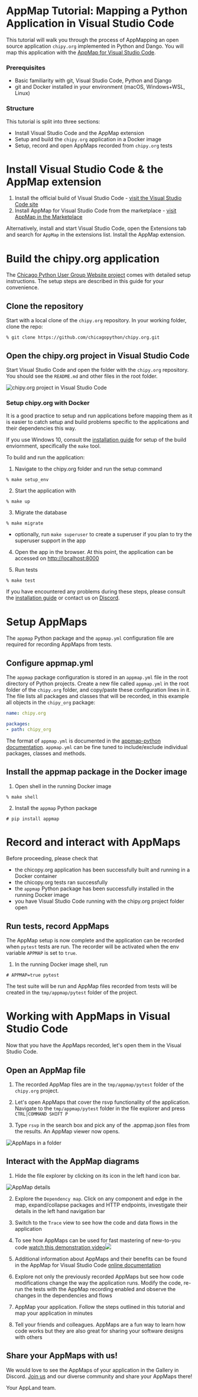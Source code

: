 # AppMap Tutorial: Mapping a Python Application in Visual Studio Code

This tutorial will walk you through the process of AppMapping an open source application `chipy.org` implemented in Python and Dango. You will map this application with the [AppMap for Visual Studio Code](https://marketplace.visualstudio.com/items?itemName=appland.appmap).

### Prerequisites
 - Basic familiarity with git, Visual Studio Code, Python and Django
 - git and Docker installed in your environment (macOS, Windows+WSL, Linux)

### Structure

This tutorial is split into three sections:
- Install Visual Studio Code and the AppMap extension 
- Setup and build the `chipy.org` application in a Docker image
- Setup, record and open AppMaps recorded from `chipy.org` tests


# Install Visual Studio Code & the AppMap extension 
1. Install the official build of Visual Studio Code - [visit the Visual Studio Code site](https://code.visualstudio.com/)
2. Install AppMap for Visual Studio Code from the marketplace - [visit AppMap in the Marketplace](https://marketplace.visualstudio.com/items?itemName=appland.appmap)

Alternatively, install and start Visual Studio Code, open the Extensions tab and search for `AppMap` in the extensions list. Install the AppMap extension.

# Build the chipy.org application

The [Chicago Python User Group Website project](https://github.com/chicagopython/chipy.org) comes with detailed setup instructions. The setup steps are described in this guide for your convenience.

## Clone the repository

Start with a local clone of the `chipy.org` repository. In your working folder, clone the repo:

```shell
% git clone https://github.com/chicagopython/chipy.org.git
```

## Open the chipy.org project in Visual Studio Code

Start Visual Studio Code and open the folder with the `chipy.org` repository. You should see the `README.md` and other files in the root folder.

![chipy.org project in Visual Studio Code](https://vscode-appmap.s3.us-east-2.amazonaws.com/media/chipyorg-project.png)



### Setup chipy.org with Docker

It is a good practice to setup and run applications before mapping them as it is easier to catch setup and build problems specific to the applications and their dependencies this way.

If you use Windows 10, consult the [installation guide](https://github.com/chicagopython/chipy.org#installation) for setup of the build enviornment, specifically the `make` tool.

To build and run the application:

1. Navigate to the chipy.org folder and run the setup command
```shell
% make setup_env
```

2. Start the application with   
```shell
% make up
```

3. Migrate the database
```shell
% make migrate
```

- optionally, run `make superuser` to create a superuser if you plan to try the superuser support in the app

4. Open the app in the browser. At this point, the application can be accessed on [http://localhost:8000](http://localhost:8000)

5. Run tests

```shell
% make test
```

If you have encountered any problems during these steps, please consult the [installation guide](https://github.com/chicagopython/chipy.org#installation) or contact us on [Discord](https://discord.com/invite/N9VUap6).

# Setup AppMaps

The `appmap` Python package and the `appmap.yml` configuration file are required for recording AppMaps from tests.

## Configure appmap.yml

The `appmap` package configuration is stored in an `appmap.yml` file in the root directory of Python projects. Create a new file called `appmap.yml` in the root folder of the `chipy.org` folder, and copy/paste these configuration lines in it. The file lists all packages and classes that will be recorded, in this example all objects in the `chipy_org` package:

```yaml
name: chipy.org

packages:
- path: chipy_org
```

The format of `appmap.yml` is documented in the [appmap-python documentation](https://github.com/applandinc/appmap-python/blob/master/README.md). `appmap.yml` can be fine tuned to include/exclude individual packages, classes and methods.

## Install the appmap package in the Docker image

1. Open shell in the running Docker image
```shell
% make shell
```

2. Install the `appmap` Python package
```shell
# pip install appmap
```


# Record and interact with AppMaps

Before proceeding, please check that
- the chicopy.org application has been successfully built and running in a Docker container
- the chicopy.org tests ran successfully
- the `appmap` Python package has been successfully installed in the running Docker image
- you have Visual Studio Code running with the chipy.org project folder open

## Run tests, record AppMaps

The AppMap setup is now complete and the application can be recorded when `pytest` tests are run. The recorder will be activated when the env variable `APPMAP` is set to `true`. 

1. In the running Docker image shell, run

```shell
# APPMAP=true pytest
```

The test suite will be run and AppMap files recorded from tests will be created in the `tmp/appmap/pytest` folder of the project.


# Working with AppMaps in Visual Studio Code
Now that you have the AppMaps recorded, let's open them in the Visual Studio Code.

## Open an AppMap file

1. The recorded AppMap files are in the `tmp/appmap/pytest` folder of the `chipy.org` project.

2. Let's open AppMaps that cover the rsvp functionality of the application.
Navigate to the `tmp/appmap/pytest` folder in the file explorer and press  `CTRL|COMMAND SHIFT P` 

3. Type `rsvp` in the search box and pick any of the .appmap.json files from the results. An AppMap viewer now opens.

![AppMaps in a folder](https://vscode-appmap.s3.us-east-2.amazonaws.com/media/chipyorg-appmaps.png)

## Interact with the AppMap diagrams

1. Hide the file explorer by clicking on its icon in the left hand icon bar.

![AppMap details](https://vscode-appmap.s3.us-east-2.amazonaws.com/media/chipyorg-appmap-details.png)

2. Explore the `Dependency map`. Click on any component and edge in the map, expand/collapse packages and HTTP endpoints, investigate their details in the left hand navigation bar

3. Switch to the `Trace` view to see how the code and data flows in the application

4. To see how AppMaps can be used for fast mastering of new-to-you code
<a href="https://www.loom.com/share/327f17cf25de499e9254bde366137306"> watch this demonstration video<img src="https://cdn.loom.com/sessions/thumbnails/327f17cf25de499e9254bde366137306-with-play.gif"></a> 

5. Additional information about AppMaps and their benefits can be found in the AppMap for Visual Studio Code [online documentation](https://github.com/applandinc/vscode-appland/blob/master/README.md)

6. Explore not only the previously recorded AppMaps but see how code modifications change the way the application runs. Modify the code, re-run the tests with the AppMap recording enabled and observe the changes in the dependencies and flows

7. AppMap your application. Follow the steps outlined in this tutorial and map your application in minutes

8. Tell your friends and colleagues. AppMaps are a fun way to learn how code works but they are also great for sharing your software designs with others

## Share your AppMaps with us!
We would love to see the AppMaps of your application in the Gallery in Discord. [Join us](https://discord.com/invite/N9VUap6) and our diverse community and share your AppMaps there!


Your AppLand team.
